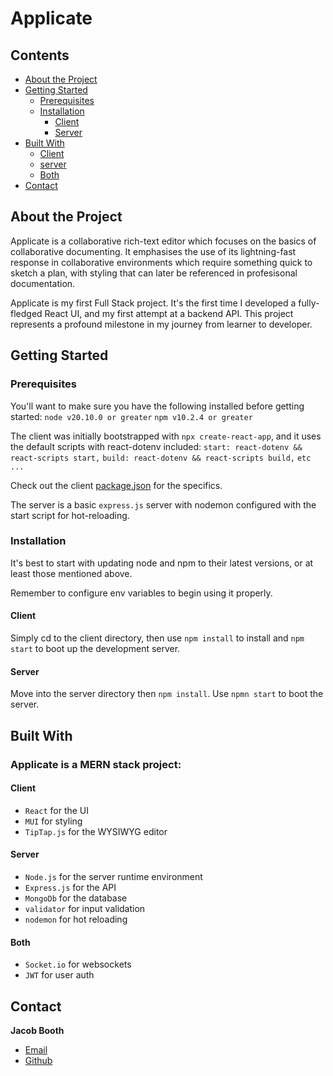 # Applicate

## Contents

- [About the Project](#about-the-project)
- [Getting Started](#getting-started)
  - [Prerequisites](#prerequisites)
  - [Installation](#installation)
    - [Client](#client)
    - [Server](#server)
- [Built With](#built-with)
  - [Client](#client-1)
  - [server](#server-1)
  - [Both](#both)
- [Contact](#contact)

## About the Project

Applicate is a collaborative rich-text editor which focuses on the basics of collaborative documenting. It emphasises the use of its lightning-fast response in collaborative environments which require something quick to sketch a plan, with styling that can later be referenced in profesisonal documentation.

Applicate is my first Full Stack project. It's the first time I developed a fully-fledged React UI, and my first attempt at a backend API. This project represents a profound milestone in my journey from learner to developer.

## Getting Started

### Prerequisites

You'll want to make sure you have the following installed before getting started:
`node v20.10.0 or greater`
`npm v10.2.4 or greater`

The client was initially bootstrapped with `npx create-react-app`, and it uses the default scripts with react-dotenv included:
`start: react-dotenv && react-scripts start,`
`build: react-dotenv && react-scripts build,`
`etc ...`

Check out the client [package.json](client/package.json) for the specifics.

The server is a basic `express.js` server with nodemon configured with the start script for hot-reloading.

### Installation

It's best to start with updating node and npm to their latest versions, or at least those mentioned above.

Remember to configure env variables to begin using it properly.

#### Client

Simply cd to the client directory, then use `npm install` to install and `npm start` to boot up the development server.

#### Server

Move into the server directory then `npm install`. Use `npmn start` to boot the server.

## Built With

### Applicate is a MERN stack project:

#### Client

- `React` for the UI
- `MUI` for styling
- `TipTap.js` for the WYSIWYG editor

#### Server

- `Node.js` for the server runtime environment
- `Express.js` for the API
- `MongoDb` for the database
- `validator` for input validation
- `nodemon` for hot reloading

#### Both

- `Socket.io` for websockets
- `JWT` for user auth

## Contact

**Jacob Booth**

- [Email](mailto:jsb-dev@outlook.com)
- [Github](https://github.com/jsb-dev)
